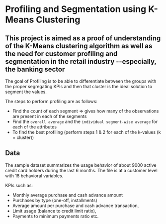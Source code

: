 # Profiling and Segmentation using K-Means Clustering

## This project is aimed as a proof of understanding of the K-Means clustering algorithm as well as the need for customer profiling and segmentation in the retail industry --especially, the banking sector

The goal of Profiling is to be able to differentiate between the groups with the proper segregating KPIs and then that cluster is the ideal solution to segment the values.

The steps to perform profiling are as follows:
- Find the count of each segment => gives how many of the observations are present in each of the segments
- Find the `overall average` and the `individual segment-wise average` for each of the attributes
- To find the best profiling (perform steps 1 & 2 for each of the k-values (k = cluster))


## Data

The sample dataset summarizes the usage behavior of about 9000 active credit card holders during the last 6 months. The file is at a customer level with 18 behavioral variables.

KPIs such as:
- Monthly average purchase and cash advance amount 
- Purchases by type (one-off, installments)
- Average amount per purchase and cash advance transaction,
- Limit usage (balance to credit limit ratio),
- Payments to minimum payments ratio etc.

